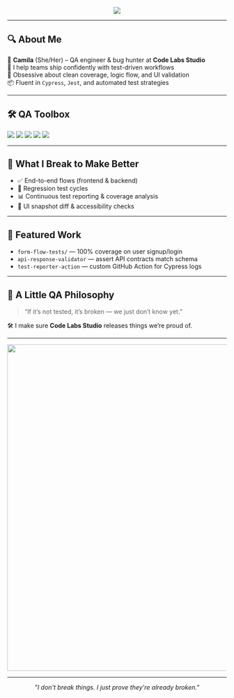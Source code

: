 <!-- Banner animado -->
<p align="center">
  <img src="https://readme-typing-svg.demolab.com?font=JetBrains+Mono&size=22&pause=1000&color=E8C85F&center=true&vCenter=true&width=800&lines=Hi%2C+I'm+Camila+%F0%9F%91%8B;QA+Engineer+at+Code+Labs+Studio;Tests+aren't+optional+%E2%9C%85;Quality+is+a+feature+%F0%9F%94%8A" />
</p>

---

## 🔍 About Me

🧪 **Camila** (She/Her) – QA engineer & bug hunter at **Code Labs Studio**  
🧠 I help teams ship confidently with test-driven workflows  
🧼 Obsessive about clean coverage, logic flow, and UI validation  
📦 Fluent in `Cypress`, `Jest`, and automated test strategies

---

## 🛠 QA Toolbox

<p align="left">
  <img src="https://img.shields.io/badge/Cypress-17202C?style=for-the-badge&logo=cypress&logoColor=white"/>
  <img src="https://img.shields.io/badge/Jest-C21325?style=for-the-badge&logo=jest&logoColor=white"/>
  <img src="https://img.shields.io/badge/Postman-FF6C37?style=for-the-badge&logo=postman&logoColor=white"/>
  <img src="https://img.shields.io/badge/GitHub_Actions-2088FF?style=for-the-badge&logo=github-actions&logoColor=white"/>
  <img src="https://img.shields.io/badge/Test_Coverage-00C897?style=for-the-badge"/>
</p>

---

## 📌 What I Break to Make Better

- ✅ End-to-end flows (frontend & backend)  
- 🔁 Regression test cycles  
- 📊 Continuous test reporting & coverage analysis  
- 🧪 UI snapshot diff & accessibility checks  

---

## 🧬 Featured Work

- `form-flow-tests/` — 100% coverage on user signup/login  
- `api-response-validator` — assert API contracts match schema  
- `test-reporter-action` — custom GitHub Action for Cypress logs

---

## 💬 A Little QA Philosophy

> “If it’s not tested, it’s broken — we just don’t know yet.”

🛠 I make sure **Code Labs Studio** releases things we’re proud of.

---

<p align="center">
  <img src="https://media3.giphy.com/media/v1.Y2lkPTc5MGI3NjExZTljMWsybmIyYWRqMTcwaG93YnZxcTdhbzlxcnZ5eW9nZHA4cjZ6MyZlcD12MV9pbnRlcm5hbF9naWZfYnlfaWQmY3Q9Zw/VCyJwT1DZEWyqU95oS/giphy.gif" width="750"/>
</p>

---

<p align="center">
  <i>"I don't break things. I just prove they're already broken."</i>
</p>
